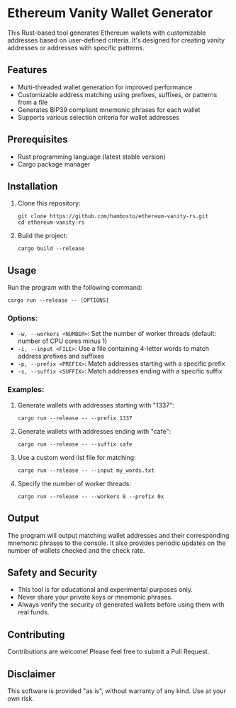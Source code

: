 # Ethereum Vanity Wallet Generator

This Rust-based tool generates Ethereum wallets with customizable addresses based on user-defined criteria. It's designed for creating vanity addresses or addresses with specific patterns.

## Features

- Multi-threaded wallet generation for improved performance
- Customizable address matching using prefixes, suffixes, or patterns from a file
- Generates BIP39 compliant mnemonic phrases for each wallet
- Supports various selection criteria for wallet addresses

## Prerequisites

- Rust programming language (latest stable version)
- Cargo package manager

## Installation

1. Clone this repository:
   ```
   git clone https://github.com/hambosto/ethereum-vanity-rs.git
   cd ethereum-vanity-rs
   ```

2. Build the project:
   ```
   cargo build --release
   ```

## Usage

Run the program with the following command:

```
cargo run --release -- [OPTIONS]
```

### Options:

- `-w, --workers <NUMBER>`: Set the number of worker threads (default: number of CPU cores minus 1)
- `-i, --input <FILE>`: Use a file containing 4-letter words to match address prefixes and suffixes
- `-p, --prefix <PREFIX>`: Match addresses starting with a specific prefix
- `-s, --suffix <SUFFIX>`: Match addresses ending with a specific suffix

### Examples:

1. Generate wallets with addresses starting with "1337":
   ```
   cargo run --release -- --prefix 1337
   ```

2. Generate wallets with addresses ending with "cafe":
   ```
   cargo run --release -- --suffix cafe
   ```

3. Use a custom word list file for matching:
   ```
   cargo run --release -- --input my_words.txt
   ```

4. Specify the number of worker threads:
   ```
   cargo run --release -- --workers 8 --prefix 0x
   ```

## Output

The program will output matching wallet addresses and their corresponding mnemonic phrases to the console. It also provides periodic updates on the number of wallets checked and the check rate.

## Safety and Security

- This tool is for educational and experimental purposes only.
- Never share your private keys or mnemonic phrases.
- Always verify the security of generated wallets before using them with real funds.

## Contributing

Contributions are welcome! Please feel free to submit a Pull Request.

## Disclaimer

This software is provided "as is", without warranty of any kind. Use at your own risk.
